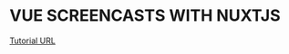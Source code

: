 # VUE SCREENCASTS WITH NUXTJS

[Tutorial URL](https://www.youtube.com/watch?v=NS0io3Z75GI&list=PLPwpWyfm6JADRf8x1Jc0Da8R71WJyt-Jn&index=18)
